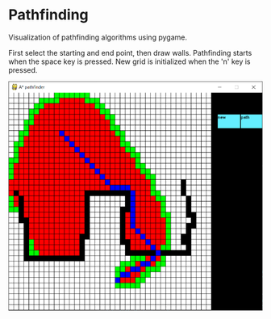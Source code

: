 # Pathfinding
Visualization of pathfinding algorithms using pygame. 

First select the starting and end point, then draw walls. Pathfinding starts when the space key is pressed.
New grid is initialized when the 'n' key is pressed.

![](https://github.com/Markek1/Pathfinding/blob/master/examples/example0.PNG)
